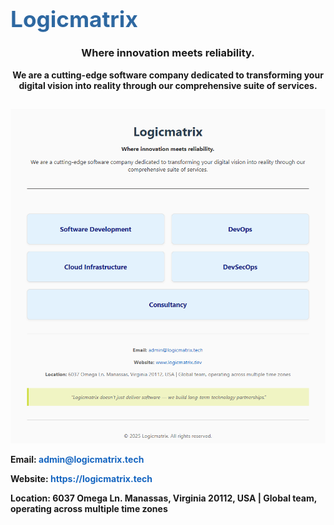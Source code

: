 <h1 style="font-size: 2.2rem; margin-bottom: 10px; color: #2e68a1;">Logicmatrix</h1>
<h3 align="center">Where innovation meets reliability.</h3>
 
<p align="center"> <b>We are a cutting-edge software company dedicated to transforming your digital vision into reality through
                our comprehensive suite of services.</P>
 <h2 align="center"></h2>

![Logicmatrix Logo](assets/image.png)

<p><strong>Email:</strong> <a href="mailto:admin@logicmatrix.tech"style="color: #1565c0; text-decoration: none;">admin@logicmatrix.tech</a></p>
<p><strong>Website:</strong> <a href="https://logicmatrix.tech/" target="_blank"
style="color: #1565c0; text-decoration: none;">https://logicmatrix.tech</a></p>
<p><strong>Location:</strong> 6037 Omega Ln. Manassas, Virginia 20112, USA | Global team, operating  across multiple time zones</p>